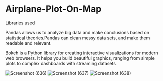 ﻿# Airplane-Plot-On-Map
 
 Libraries used
 
Pandas allows us to analyze big data and make conclusions based on statistical theories.Pandas can clean messy data sets, and make them readable and relevant.
 
Bokeh is a Python library for creating interactive visualizations for modern web browsers. It helps you build beautiful graphics, ranging from simple plots to complex dashboards with streaming datasets
 
![Screenshot (636)](https://user-images.githubusercontent.com/55315604/122258544-c524e580-ceee-11eb-9630-8139aa37ae4f.png)
![Screenshot (637)](https://user-images.githubusercontent.com/55315604/122258554-c81fd600-ceee-11eb-84f0-614a9b3d8c76.png)
![Screenshot (638)](https://user-images.githubusercontent.com/55315604/122258563-c9e99980-ceee-11eb-8b90-3cd29ad4b906.png)
